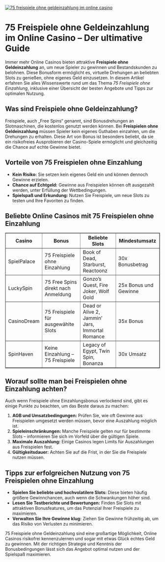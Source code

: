 [![75 freispiele ohne geldeinzahlung im online casino](https://123-caf.pages.dev/gitsignup.png)](https://vrmoo.ru/Bt82HjjY)

<h1>75 Freispiele ohne Geldeinzahlung im Online Casino – Der ultimative Guide</h1> <p>Immer mehr Online Casinos bieten attraktive <strong>Freispiele ohne Geldeinzahlung</strong> an, um neue Spieler zu gewinnen und Bestandskunden zu belohnen. Diese Bonusform ermöglicht es, virtuelle Drehungen an beliebten Slots zu genießen, ohne eigenes Geld einzusetzen. In diesem Artikel erfahren Sie alles Wissenswerte rund um das Thema <em>75 Freispiele ohne Einzahlung</em>, inklusive einer Übersicht der besten Angebote und Tipps zur optimalen Nutzung.</p>  <h2>Was sind Freispiele ohne Geldeinzahlung?</h2> <p>Freispiele, auch „Free Spins“ genannt, sind Bonusdrehungen an Slotmaschinen, die kostenlos genutzt werden können. Bei <strong>Freispielen ohne Geldeinzahlung</strong> müssen Spieler kein eigenes Guthaben einzahlen, um die Drehungen zu erhalten. Diese Art von Bonus ist besonders beliebt, da sie ein risikofreies Ausprobieren der Casino-Spiele ermöglicht und gleichzeitig die Chance auf echte Gewinne bietet.</p>  <h2>Vorteile von 75 Freispielen ohne Einzahlung</h2> <ul>   <li><strong>Kein Risiko:</strong> Sie setzen kein eigenes Geld ein und können dennoch Gewinne erzielen.</li>   <li><strong>Chance auf Echtgeld:</strong> Gewinne aus Freispielen können oft ausgezahlt werden, unter Erfüllung der Wettbedingungen.</li>   <li><strong>Spielspaß und Erkundung:</strong> Nutzen Sie Freispiele, um neue Slots zu testen und Ihre Favoriten zu finden.</li> </ul>  <h2>Beliebte Online Casinos mit 75 Freispielen ohne Einzahlung</h2> <table border="1" cellpadding="8" cellspacing="0">   <thead>     <tr>       <th>Casino</th>       <th>Bonus</th>       <th>Beliebte Slots</th>       <th>Mindestumsatz</th>     </tr>   </thead>   <tbody>     <tr>       <td>SpielPalace</td>       <td>75 Freispiele ohne Einzahlung</td>       <td>Book of Dead, Starburst, Reactoonz</td>       <td>30x Bonusbetrag</td>     </tr>     <tr>       <td>LuckySpin</td>       <td>75 Free Spins direkt nach Anmeldung</td>       <td>Gonzo’s Quest, Fire Joker, Wolf Gold</td>       <td>25x Bonus und Gewinne</td>     </tr>     <tr>       <td>CasinoDream</td>       <td>75 Freispiele für ausgewählte Slots</td>       <td>Dead or Alive 2, Jammin’ Jars, Immortal Romance</td>       <td>35x Bonus</td>     </tr>     <tr>       <td>SpinHaven</td>       <td>Keine Einzahlung – 75 Freispiele</td>       <td>Legacy of Egypt, Twin Spin, Bonanza</td>       <td>30x Umsatz</td>     </tr>   </tbody> </table>  <h2>Worauf sollte man bei Freispielen ohne Einzahlung achten?</h2> <p>Auch wenn Freispiele ohne Einzahlungsbonus verlockend sind, gibt es einige Punkte zu beachten, um das Beste daraus zu machen:</p> <ol>   <li><strong>AGB und Umsatzbedingungen:</strong> Prüfen Sie, wie oft Gewinne aus Freispielen umgesetzt werden müssen, bevor eine Auszahlung möglich ist.</li>   <li><strong>Spieleinschränkungen:</strong> Manche Freispiele gelten nur für bestimmte Slots – informieren Sie sich im Vorfeld über die gültigen Spiele.</li>   <li><strong>Maximale Auszahlung:</strong> Einige Casinos legen Limits für Auszahlungen aus Freispielen fest.</li>   <li><strong>Gültigkeitsdauer:</strong> Achten Sie auf die Frist, in der Sie die Freispiele nutzen müssen.</li> </ol>  <h2>Tipps zur erfolgreichen Nutzung von 75 Freispielen ohne Einzahlung</h2> <ul>   <li><strong>Spielen Sie beliebte und hochvolatilere Slots:</strong> Diese bieten häufig größere Gewinnchancen, auch wenn die Schwankungen höher sind.</li>   <li><strong>Lesen Sie Testberichte und Bewertungen:</strong> Finden Sie Slots mit attraktiven Bonusfeatures, um das Potenzial Ihrer Freispiele zu maximieren.</li>   <li><strong>Verwalten Sie Ihre Gewinne klug:</strong> Ziehen Sie Gewinne frühzeitig ab, um das Risiko von Verlusten zu minimieren.</li> </ul>  <p>75 Freispiele ohne Geldeinzahlung sind eine großartige Möglichkeit, Online Casinos risikofrei kennenzulernen und sogar mit etwas Glück echtes Geld zu gewinnen. Mit der richtigen Strategie und Kenntnis der Bonusbedingungen lässt sich das Angebot optimal nutzen und der Spielspaß maximieren.</p>